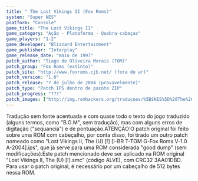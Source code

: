 ```yaml
---
title: " The Lost Vikings II (Fox Roms)"
system: "Super NES"
platform: "Console"
game_title: "The Lost Vikings II"
game_category: "Ação - Plataforma - Quebra-cabeças"
game_players: "1-2"
game_developer: "Blizzard Entertainment"
game_publisher: "Interplay"
game_release_date: "maio de 1997"
patch_author: "Tiago de Oliveira Morais (TOM)"
patch_group: "Fox Roms (extinto)"
patch_site: "http://www.foxroms.cjb.net/ (fora do ar)"
patch_version: "1.0"
patch_release: "7 de julho de 2004 (provavelmente)"
patch_type: "Patch IPS dentro de pacote ZIP"
patch_progress: "???"
patch_images: ["http://img.romhackers.org/traducoes/%5BSNES%5D%20The%20Lost%20Vikings%20II%20-%20Fox%20Roms%20-%201.png","http://img.romhackers.org/traducoes/%5BSNES%5D%20The%20Lost%20Vikings%20II%20-%20Fox%20Roms%20-%202.png","http://img.romhackers.org/traducoes/%5BSNES%5D%20The%20Lost%20Vikings%20II%20-%20Fox%20Roms%20-%203.png"]
---
```

Tradução sem fonte acentuada e com quase todo o texto do jogo traduzido (alguns termos, como "B.G.M", sem tradução), mas com alguns erros de digitação ("sequancia") e de pontuação.ATENÇÃO:O patch original foi feito sobre uma ROM com cabeçalho, por conta disso, foi tirado um outro patch nomeado como "Lost Vikings II, The (U) [!] [I-BR T-TOM G-Fox Roms V-1.0 A-2004].ips", que já serve para uma ROM considerada "good dump" (sem modificações).Este patch mencionado deve ser aplicado na ROM original "Lost Vikings II, The (U) [!].smc" (código ALVE), com CRC32 3AA01DBD. Para usar o patch original, é necessário por um cabeçalho de 512 bytes nessa ROM.